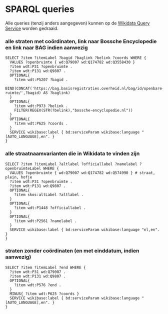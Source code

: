 # SPARQL queries

Alle queries (tenzij anders aangegeven) kunnen op de [Wikidata Query Service](https://query.wikidata.org/) worden gedraaid.


### alle straten met coördinaten, link naar Bossche Encyclopedie en link naar BAG indien aanwezig

```
SELECT ?item ?itemLabel ?bagid ?baglink ?belink ?coords WHERE {
  VALUES ?openbruimte { wd:Q79007 wd:Q174782 wd:Q3558430 }
  ?item wdt:P31 ?openbruimte . 
  ?item wdt:P131 wd:Q9807 .
  OPTIONAL{
    ?item wdt:P5207 ?bagid .
    BIND(CONCAT('https://bag.basisregistraties.overheid.nl/bag/id/openbare-ruimte/',?bagid) AS ?baglink)
  }
  OPTIONAL{
    ?item wdt:P973 ?belink .
    FILTER(REGEX(STR(?belink),"bossche-encyclopedie.nl"))
  }
  OPTIONAL{
    ?item wdt:P625 ?coords .
  }
  SERVICE wikibase:label { bd:serviceParam wikibase:language "[AUTO_LANGUAGE],en". }
}
```

### alle straatnaamvarianten die in Wikidata te vinden zijn

```
SELECT ?item ?itemLabel ?altlabel ?officiallabel ?namelabel ?openbruimteLabel WHERE {
  VALUES ?openbruimte { wd:Q79007 wd:Q174782 wd:Q574990 } # straat, plein, hofje
  ?item wdt:P31 ?openbruimte .
  ?item wdt:P131 wd:Q9807 .
  OPTIONAL{
    ?item skos:altLabel ?altlabel .
  }
  OPTIONAL{
    ?item wdt:P1448 ?officiallabel .
  }
  OPTIONAL{
    ?item wdt:P2561 ?namelabel .
  }
  SERVICE wikibase:label { bd:serviceParam wikibase:language "nl,en". }
}
```


### straten zonder coördinaten (en met einddatum, indien aanwezig)

```
SELECT ?item ?itemLabel ?end WHERE {
  ?item wdt:P31 wd:Q79007 .
  ?item wdt:P131 wd:Q9807 .
  OPTIONAL{
    ?item wdt:P576 ?end .
  }
  MINUS{ ?item wdt:P625 ?coords }
  SERVICE wikibase:label { bd:serviceParam wikibase:language "[AUTO_LANGUAGE],en". }
}
```
